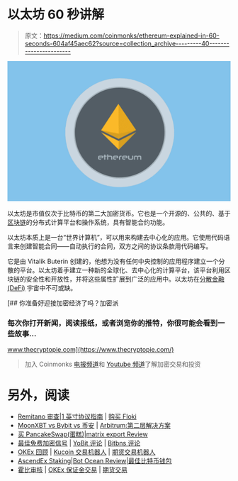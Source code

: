 # 以太坊 60 秒讲解

> 原文：<https://medium.com/coinmonks/ethereum-explained-in-60-seconds-604af45aec62?source=collection_archive---------40----------------------->

![](img/e5137e1f7e6fae34a86da91c82748a36.png)

以太坊是市值仅次于比特币的第二大加密货币。它也是一个开源的、公共的、基于[区块链](https://www.thecryptopie.com/post/blockchain-explained-in-60-secs)的分布式计算平台和操作系统，具有智能合约功能。

以太坊本质上是一台“世界计算机”，可以用来构建去中心化的应用。它使用代码语言来创建智能合同——自动执行的合同，双方之间的协议条款用代码编写。

它是由 Vitalik Buterin 创建的，他想为没有任何中央控制的应用程序建立一个分散的平台。以太坊着手建立一种新的全球化、去中心化的计算平台，该平台利用区块链的安全性和开放性，并将这些属性扩展到广泛的应用中。以太坊在[分散金融(DeFi)](https://www.thecryptopie.com/post/decentralized-finance-defi-explained-in-60-secs) 宇宙中不可或缺。

[](https://www.thecryptopie.com/) [## 你准备好迎接加密经济了吗？加密派

### 每次你打开新闻，阅读报纸，或者浏览你的推特，你很可能会看到一些故事…

www.thecryptopie.com](https://www.thecryptopie.com/) 

> 加入 Coinmonks [电报频道](https://t.me/coincodecap)和 [Youtube 频道](https://www.youtube.com/c/coinmonks/videos)了解加密交易和投资

# 另外，阅读

*   [Remitano 审查](https://coincodecap.com/remitano-review)|[1 英寸协议指南](https://coincodecap.com/1inch) | [购买 Floki](https://coincodecap.com/buy-floki-inu-token)
*   [MoonXBT vs Bybit vs 币安](https://coincodecap.com/bybit-binance-moonxbt) | [Arbitrum:第二层解决方案](https://coincodecap.com/arbitrum)
*   [买 PancakeSwap(蛋糕)](https://coincodecap.com/buy-pancakeswap)|[matrix export Review](https://coincodecap.com/matrixport-review)
*   [最佳免费加密信号](https://coincodecap.com/free-crypto-signals) | [YoBit 评论](/coinmonks/yobit-review-175464162c62) | [Bitbns 评论](/coinmonks/bitbns-review-38256a07e161)
*   [OKEx 回顾](/coinmonks/okex-review-6b369304110f) | [Kucoin 交易机器人](/coinmonks/kucoin-trading-bot-automate-your-trades-8cf0ca2138e0) | [期货交易机器人](/coinmonks/futures-trading-bots-5a282ccee3f5)
*   [AscendEx Staking](https://coincodecap.com/ascendex-staking)|[Bot Ocean Review](https://coincodecap.com/bot-ocean-review)|[最佳比特币钱包](https://coincodecap.com/bitcoin-wallets-india)
*   [霍比审核](https://coincodecap.com/huobi-review) | [OKEx 保证金交易](https://coincodecap.com/okex-margin-trading) | [期货交易](https://coincodecap.com/futures-trading)